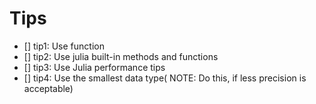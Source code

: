 # Tips 

- [] tip1: Use function
- [] tip2: Use julia built-in methods and functions 
- [] tip3: Use Julia performance tips
- [] tip4: Use the smallest data type( NOTE: Do this, if less precision is acceptable)